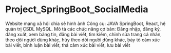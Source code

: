 # Project_SpringBoot_SocialMedia
Website mạng xã hội chia sẻ hình ảnh
Công cụ: JAVA SpringBoot, React, hệ quản trị CSDL MySQL.
Mô tả các chức năng cơ bản: Đăng nhập, đăng ký, đăng xuất, xem bảng tin, đăng bài viết, tìm kiếm, chỉnh sửa trang cá nhân, theo dõi người dùng khác, hủy theo dõi người dùng khác, bày tỏ cảm xúc bài viết, bình luận bài viết, 
thả cảm xúc bài viết, lưu bài viết
